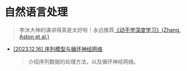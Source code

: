 # 自然语言处理

> 李沐大神的课讲得真是太好啦！永远推荐[《动手学深度学习》(Zhang, Aston et al.)](https://zh.d2l.ai/index.html)

* [[2023.12.16] 序列模型与循环神经网络](public_docs/deeplearning/nlp/循环神经网络.md)

  > 介绍序列数据的处理方法，以及循环神经网络。

  

